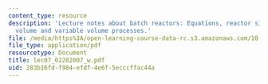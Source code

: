 ```yaml
---
content_type: resource
description: 'Lecture notes about batch reactors: Equations, reactor sizing for constant
  volume and variable volume processes.'
file: /media/https%3A/open-learning-course-data-rc.s3.amazonaws.com/10-37-chemical-and-biological-reaction-engineering-spring-2007/283b16fdf984efdf4e6f5ecccffac44a_lec07_02282007_w.pdf
file_type: application/pdf
resourcetype: Document
title: lec07_02282007_w.pdf
uid: 283b16fd-f984-efdf-4e6f-5ecccffac44a
---
```


